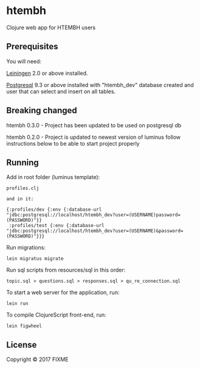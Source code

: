 # htembh

Clojure web app for HTEMBH users

## Prerequisites

You will need:

[Leiningen][1] 2.0 or above installed.

[Postgresql][2] 9.3 or above installed
with "htembh_dev" database created
and user that can select and insert on all tables.

[1]: https://github.com/technomancy/leiningen
[2]: https://www.postgresql.org/

## Breaking changed

htembh 0.3.0 -
Project has been updated to be used on postgresql db

htembh 0.2.0 -
Project is updated to newest version of luminus
follow instructions below to be able to start project properly


## Running

Add in root folder (luminus template):

    profiles.clj

    and in it:

    {:profiles/dev {:env {:database-url "jdbc:postgresql://localhost/htembh_dev?user=(USERNAME)password=(PASSWORD)"}}
     :profiles/test {:env {:database-url "jdbc:postgresql://localhost/htembh_dev?user=(USERNAME)&password=(PASSWORD)"}}}

    

Run migrations:

    lein migratus migrate


Run sql scripts from resources/sql in this order:

    topic.sql > questions.sql > responses.sql > qu_re_connection.sql


To start a web server for the application, run:

    lein run
    

To compile ClojureScript front-end, run:

    lein figwheel

## License

Copyright © 2017 FIXME
